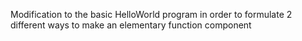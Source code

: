 Modification to the basic HelloWorld program in order to formulate 2 different ways to make an elementary function component
